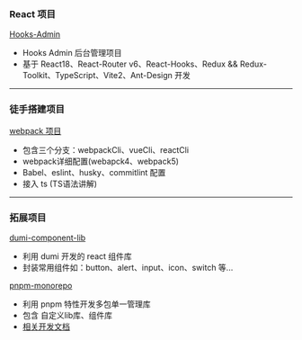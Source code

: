 ### React 项目
[Hooks-Admin](https://github.com/mzy911/webpackCli.git)

* Hooks Admin 后台管理项目
* 基于 React18、React-Router v6、React-Hooks、Redux && Redux-Toolkit、TypeScript、Vite2、Ant-Design 开发




***


### 徒手搭建项目

[webpack 项目](https://github.com/mzy911/webpackCli.git)

* 包含三个分支：webpackCli、vueCli、reactCli
* webpack详细配置(webapck4、webpack5)
* Babel、eslint、husky、commitlint 配置
* 接入 ts (TS语法讲解)




*** 


### 拓展项目

[dumi-component-lib](https://github.com/mzy911/dumi-component-lib)
* 利用 dumi 开发的 react 组件库
* 封装常用组件如：button、alert、input、icon、switch 等...



[pnpm-monorepo](https://github.com/mzy911/pnpm-monorepo.git)
* 利用 pnpm 特性开发多包单一管理库
* 包含 自定义lib库、组件库
* [相关开发文档](https://juejin.cn/post/7189145888726941751)










